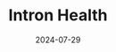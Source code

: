 ---  
layout: startup_page  
title: "Intron Health"  
id: "intron.io"  
permalink: "/intronhealthintron.io07292024/"  
website: "https://www.intron.io/"  
funding_round: "Pre-Seed"  
funding_amount: "$1.6M"  
investors: "Microtraction, Plug and Play Ventures, Jaza Rift Ventures, Octopus Ventures, Africa Health Ventures, OpenseedVC, Pi Campus, Alumni Angel, Baker Bridge Capital, Google, CLEAR Global, NYU, Optum"  
about: "Intron Health provides clinical speech recognition for over 200 accents spoken in developing countries, starting in Africa. Its platform helps doctors complete documentation significantly faster, accelerating the adoption of Electronic Health Records (EHR) and reducing administrative burden. The platform boasts up to 92% accuracy on medical terminology with heavy accents."  
markets: "Healthtech, AI"  
hq: "Lagos, Nigeria"  
founded_year: "2020"  
linkedin: "https://www.linkedin.com/company/intron-inc"  
twitter: "https://twitter.com/intronhealth"  
instagram: ""  
facebook: "https://www.facebook.com/intronhealth"  
crunchbase: "https://www.crunchbase.com/organization/intron-health"  
pitchbook: "https://pitchbook.com/profiles/company/539022-70"  

date_display: "29-Jul-2024"  
date: "2024-07-29"

# SEO Optimization  
meta_title: "Intron Health - Pre-Seed Funding ($1.6M)"  
meta_description: "Intron Health, Intron Health provides clinical speech recognition for over 200 accents spoken in developing countries, starting in Africa. Its platform helps doctors..."  
meta_keywords: "Intron Health, Healthtech, AI, Pre-Seed funding"  
canonical_url: "https://startup.projectstartups.com/intronhealthintron.io07292024/"  
---